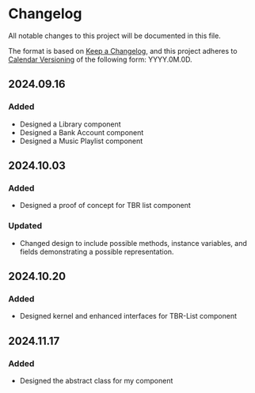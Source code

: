 # Changelog

All notable changes to this project will be documented in this file.

The format is based on [Keep a Changelog](https://keepachangelog.com/en/1.1.0/),
and this project adheres to [Calendar Versioning](https://calver.org/) of
the following form: YYYY.0M.0D.

## 2024.09.16

### Added

- Designed a Library component
- Designed a Bank Account component
- Designed a Music Playlist component


## 2024.10.03

### Added

- Designed a proof of concept for TBR list component

### Updated

- Changed design to include possible methods, instance variables, and fields demonstrating a possible
representation.

## 2024.10.20

### Added

- Designed kernel and enhanced interfaces for TBR-List component

## 2024.11.17

### Added

- Designed the abstract class for my component
